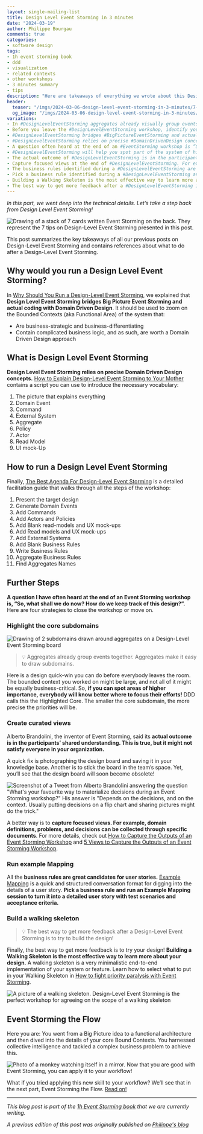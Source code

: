 ```yaml
---
layout: single-mailing-list
title: Design Level Event Storming in 3 minutes
date: "2024-03-19"
author: Philippe Bourgau
comments: true
categories:
- software design
tags:
- 1h event storming book
- ddd
- visualization
- related contexts
- other workshops
- 3 minutes summary
- tips
description: "Here are takeaways of everything we wrote about this Design Level Event Storming: Facilitation, The picture that explains everything, and Domain Driven Design. We also list references for activities to go further with the Design Level Event Storming"
header:
  teaser: "/imgs/2024-03-06-design-level-event-storming-in-3-minutes/7-design-level-event-storming-tactics-teaser.jpeg"
  og_image: "/imgs/2024-03-06-design-level-event-storming-in-3-minutes/7-design-level-event-storming-tactics-og.jpeg"
variations:
- In #DesignLevelEventStorming aggregates already visually group events together. Aggregates also make it easy to draw subdomains. #EventStorming #domainDrivenDesign #ddd #softwareArchitecture #softwareDesign
- Before you leave the #DesignLevelEventStorming workshop, identify your core subdomains: the smaller the core subdomain, the more precise the priorities will be! #EventStorming #domainDrivenDesign #ddd #softwareArchitecture #softwareDesign
- #DesignLevelEventStorming bridges #BigPictureEventStorming and actual coding with #DomainDrivenDesign. #EventStorming #ddd #softwareArchitecture #softwareDesign
- #DesignLevelEventStorming relies on precise #DomainDrivenDesign concepts. Here's how to present them to participants.  #EventStorming #domainDrivenDesign #ddd #softwareArchitecture #softwareDesign
- A question often heard at the end of an #EventStorming workshop is “So, what shall we do now? How do we keep track of this design?”. Here some ideas how to do that. #designLevelEventStorming #domainDrivenDesign #ddd #softwareArchitecture #softwareDesign
- #DesignLevelEventStorming will help you spot part of the system of higher importance. Everybody will know better where to focus their efforts! #EventStorming #domainDrivenDesign #ddd #softwareArchitecture #softwareDesign
- The actual outcome of #DesignLevelEventStorming is in the participants’ shared understanding. This is true, but it might not satisfy everyone in your organization. #EventStorming #domainDrivenDesign #ddd #softwareArchitecture #softwareDesign
- Capture focused views at the end of #DesignLevelEventStorming. For example, domain definitions, problems, and decisions can be collected on special boards. #EventStorming #domainDrivenDesign #ddd #softwareArchitecture #softwareDesign
- The business rules identified during a #DesignLevelEventStorming are great candidates for user stories. #EventStorming #domainDrivenDesign #ddd #softwareArchitecture #softwareDesign
- Pick a business rule identified during a #DesignLevelEventStorming and run an #ExampleMapping session to turn it into a detailed user story with test scenarios and acceptance criteria. #EventStorming #domainDrivenDesign #ddd #softwareArchitecture #softwareDesign
- Building a Walking Skeleton is the most effective way to learn more about your design. #EventStorming #domainDrivenDesign #ddd #softwareArchitecture #softwareDesign
- The best way to get more feedback after a #DesignLevelEventStorming is to try to build the design! #EventStorming #domainDrivenDesign #ddd #softwareArchitecture #softwareDesign
---
```

_In this part, we went deep into the technical details. Let’s take a step back from Design Level Event Storming!_

![Drawing of a stack of 7 cards written Event Storming on the back. They represent the 7 tips on Design-Level Event Storming presented in this post.]({{site.url}}{{site.baseurl}}/imgs/2024-03-06-design-level-event-storming-in-3-minutes/7-design-level-event-storming-tactics.jpeg)

This post summarizes the key takeaways of all our previous posts on Design-Level Event Storming and contains references about what to do after a Design-Level Event Storming.

## Why would you run a Design Level Event Storming?

In [Why Should You Run a Design-Level Event Storming]({{site.url}}{{site.baseurl}}/software%20design/why-should-you-run-a-design-level-event-storming/), we explained that **Design Level Event Storming bridges Big Picture Event Storming and actual coding with Domain Driven Design**. It should be used to zoom on the Bounded Contexts (aka Functional Area) of the system that:

- Are business-strategic and business-differentiating
- Contain complicated business logic, and as such, are worth a Domain Driven Design approach

## What is Design Level Event Storming

**Design Level Event Storming relies on precise Domain Driven Design concepts.** [How to Explain Design-Level Event Storming to Your Mother]({{site.url}}{{site.baseurl}}/software%20design/how-to-explain-design-level-event-storming-to-your-mother/) contains a script you can use to introduce the necessary vocabulary:

1. The picture that explains everything
2. Domain Event
3. Command
4. External System
5. Aggregate
6. Policy
7. Actor
8. Read Model
9. UI mock-Up

## How to run a Design Level Event Storming

Finally, [The Best Agenda For Design-Level Event Storming]({{site.url}}{{site.baseurl}}/software%20design/the-best-agenda-for-design-level-event-storming/) is a detailed facilitation guide that walks through all the steps of the workshop:

1. Present the target design
2. Generate Domain Events
3. Add Commands
4. Add Actors and Policies
5. Add Blank read-models and UX mock-ups
6. Add Read models and UX mock-ups
7. Add External Systems
8. Add Blank Business Rules
9. Write Business Rules
10. Aggregate Business Rules
11. Find Aggregates Names

## Further Steps

**A question I have often heard at the end of an Event Storming workshop is, “So, what shall we do now? How do we keep track of this design?”.** Here are four strategies to close the workshop or move on.

### Highlight the core subdomains

![Drawing of 2 subdomains drawn around aggregates on a Design-Level Event Storming board]({{site.url}}{{site.baseurl}}/imgs/2024-03-06-design-level-event-storming-in-3-minutes/subdomains-design-level-event-storming.jpeg)

> 💡 Aggregates already group events together. Aggregates make it easy to draw subdomains.

Here is a design quick-win you can do before everybody leaves the room. The bounded context you worked on might be large, and not all of it might be equally business-critical. So, **if you can spot areas of higher importance, everybody will know better where to focus their efforts!** DDD calls this the Highlighted Core. The smaller the core subdomain, the more precise the priorities will be.

### Create curated views

Alberto Brandolini, the inventor of Event Storming, said its **actual outcome is in the participants’ shared understanding. This is true, but it might not satisfy everyone in your organization.**

A quick fix is photographing the design board and saving it in your knowledge base. Another is to stick the board in the team’s space. Yet, you’ll see that the design board will soon become obsolete!

![Screenshot of a Tweet from Alberto Brandolini answering the question "What's your favourite way to materialize decisions during an Event Storming workshop?" His answer is "Depends on the decisions, and on the context. Usually putting decisions on a flip chart and sharing pictures might do the trick."]({{site.url}}{{site.baseurl}}/imgs/2024-03-06-design-level-event-storming-in-3-minutes/albertos-tweet.png)

A better way is to **capture focused views. For example, domain definitions, problems, and decisions can be collected through specific documents**. For more details, check out [How to Capture the Outputs of an Event Storming Workshop](https://philippe.bourgau.net/how-to-capture-the-outputs-of-an-event-storming-workshop/) and [5 Views to Capture the Outputs of an Event Storming Workshop](https://philippe.bourgau.net/5-views-to-capture-the-outputs-of-an-event-storming-workshop/).

### Run example Mapping

All the **business rules are great candidates for user stories.** [Example Mapping](https://cucumber.io/blog/bdd/example-mapping-introduction/) is a quick and structured conversation format for digging into the details of a user story. **Pick a business rule and run an Example Mapping session to turn it into a detailed user story with test scenarios and acceptance criteria.**

### Build a walking skeleton

> 💡 The best way to get more feedback after a Design-Level Event Storming is to try to build the design!

Finally, the best way to get more feedback is to try your design! **Building a Walking Skeleton is the most effective way to learn more about your design.** A walking skeleton is a very minimalistic end-to-end implementation of your system or feature. Learn how to select what to put in your Walking Skeleton in [How to fight priority paralysis with Event Storming](https://philippe.bourgau.net/how-to-fight-priority-paralysis-with-event-storming-and-ddd/).

![A picture of a walking skeleton. Design-Level Event Storming is the perfect workshop for agreeing on the scope of a walking skeleton]({{site.url}}{{site.baseurl}}/imgs/2024-03-06-design-level-event-storming-in-3-minutes/skeleton.png)

## Event Storming the Flow

Here you are: You went from a Big Picture idea to a functional architecture and then dived into the details of your core Bound Contexts. You harnessed collective intelligence and tackled a complex business problem to achieve this.

![Photo of a monkey watching itself in a mirror. Now that you are good with Event Storming, you can apply it to your workflow!]({{site.url}}{{site.baseurl}}/imgs/2024-03-06-design-level-event-storming-in-3-minutes/monkey-miror.jpg)

What if you tried applying this new skill to your workflow? We’ll see that in the next part, Event Storming the Flow. [Read on!]({{site.url}}{{site.baseurl}}/workflow%20improvement/3-questions-to-know-if-event-storming-the-flow-could-help-you/)

----

_This blog post is part of the [1h Event Storming book]({{site.url}}{{site.baseurl}}/1h-event-storming-book/) that we are currently writing._

_A previous edition of this post was originally published on [Philippe's blog](https://philippe.bourgau.net/7-tactics-that-will-make-your-ddd-design-level-event-storming-pay-off/)_